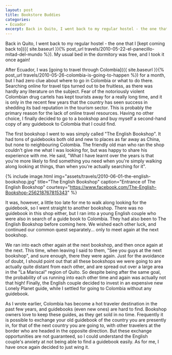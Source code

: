 ```yaml
---
layout: post
title: Bookstore Buddies
categories:
- Ecuador
excerpt: Back in Quito, I went back to my regular hostel - the one that I kept coming back to. My usual bed in the dormitory was free, and I took it once again!
---
```


Back in Quito, I went back to my regular hostel - the one that I [kept coming
back to]({{ site.baseurl }}{% post_url
travels/2010-05-22-el-panecillo-mitad-del-mundo %}). My usual bed in the
dormitory was free, and I took it once again!

After Ecuador, I was [going to travel through Colombia]({{ site.baseurl }}{%
post_url travels/2010-05-26-colombia-is-going-to-happen %}) for a month, but I
had zero clue about where to go in Colombia or what to do there. Searching
online for travel tips turned out to be fruitless, as there was hardly any
literature on the subject. Fear of the notoriously violent Colombian drug
cartels has kept tourists away for a really long time, and it is only in the
recent few years that the country has seen success in shedding its bad
reputation in the tourism sector. This is probably the primary reason for the
lack of online travel resources. Having no other choice, I finally decided to go
to a bookshop and buy myself a second-hand copy of any guidebook to Colombia
that I could find.

The first bookshop I went to was simply called "The English Bookshop". It had
tons of guidebooks both old and new to places as far away as China, but none to
neighbouring Colombia. The friendly old man who ran the shop couldn't give me
what I was looking for, but was happy to share his experience with me. He said,
"What I have learnt over the years is that you're more likely to find something
you need when you're simply walking along looking at things, than when you're
actually searching for it".

{% include image.html
    img="assets/travels/2010-06-01-the-english-bookshop.jpg"
    title="The English Bookshop"
    caption="Entrance of The English Bookshop"
    courtesy="https://www.facebook.com/The-English-Bookshop-256218767815343" %}

It was, however, a little too late for me to walk along looking for the
guidebook, so I went straight to another bookshop. There was no guidebook in
this shop either, but I ran into a young English couple who were also in search
of a guide book to Colombia. They had also been to The English Bookshop before
coming here. We wished each other luck, and continued our common quest
separately... only to meet again at the next bookshop.

We ran into each other again at the next bookshop, and then once again at the
next. This time, when leaving I said to them, "See you guys at the next
bookshop", and sure enough, there they were again. Just for the avoidance of
doubt, I should point out that all these bookshops we were going to are actually
quite distant from each other, and are spread out over a large area in the "La
Mariscal" region of Quito. So despite being after the same goal, the probability
of us running into each other time and again was actually not that high!
Finally, the English couple decided to invest in an expensive new Lonely Planet
guide, while I settled for going to Colombia without any guidebook.

As I wrote earlier, Colombia has become a hot traveler destination in the past
few years, and guidebooks (even new ones) are hard to find. Bookshop owners love
to keep these guides, as they get sold in no time. Frequently it is possible to
exchange your old guidebook of the country you are presently in, for that of the
next country you are going to, with other travelers at the border who are headed
in the opposite direction. But these exchange opportunities are not guaranteed,
so I could understand the English couple's anxiety at not being able to find a
guidebook easily. As for me, I have once again decided to just wing it.
